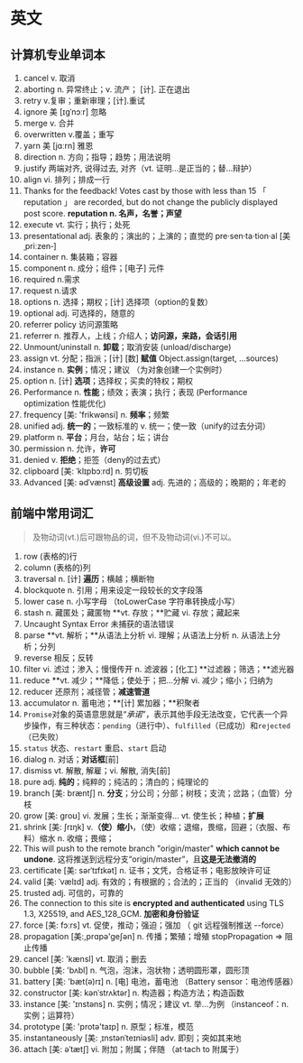# 英文

## 计算机专业单词本

1. cancel v. 取消
2. aborting n. 异常终止；v. 流产； [计]. 正在退出
3. retry v.复审；重新审理；[计].重试
4. ignore 美 [ɪɡˈnɔːr] 忽略
5. merge v. 合并
6. overwritten  v.覆盖；重写
7. yarn 美 [jɑːrn] 雅恩
8. direction n. 方向；指导；趋势；用法说明
9. justify 两端对齐, 说得过去, 对齐（vt. 证明…是正当的；替…辩护）
10. align vi. 排列；排成一行
11. Thanks for the feedback! Votes cast by those with less than 15  「 reputation 」  are recorded, but do not change the publicly displayed post score. **reputation n. 名声，名誉；声望**
12. execute vt. 实行；执行；处死
13. presentational adj. 表象的；演出的；上演的；直觉的 pre·sen·ta·tion·al [美ˌpriːzen‑]
14. container n. 集装箱；容器
15. component  n. 成分；组件；[电子] 元件
16. required  n.需求
17. request n.请求
18. options n. 选择；期权；[计] 选择项（option的复数）
19. optional adj. 可选择的，随意的
20. referrer policy 访问源策略
21. referrer n. 推荐人，上线；介绍人；**访问源，来路，会话引用**
22. Unmount/uninstall  n. **卸载**；取消安装 (unload/discharge)
23. assign vt. 分配；指派；[计] [数]   **赋值**     Object.assign(target, ...sources)
24. instance  n. **实例**；情况；建议 （为对象创建一个实例时）
25. option n. [计] **选项**；选择权；买卖的特权；期权
26. Performance n. **性能**；绩效；表演；执行；表现  (Performance optimization 性能优化)
27. frequency  [美: 'frikwənsi]  n. **频率**；频繁
28. unified  adj. **统一的**；一致标准的 v. 统一；使一致（unify的过去分词）
29. platform n. **平台**；月台，站台；坛；讲台
30. permission n. 允许，**许可**
31. denied  v. **拒绝**；拒签（deny的过去式）
32. clipboard [美: ˈklɪpbɔːrd] n. 剪切板
33. Advanced [美: ədˈvænst] **高级设置** adj. 先进的；高级的；晚期的；年老的

## 前端中常用词汇

> 及物动词(vt.)后可跟物品的词，但不及物动词(vi.)不可以。

1. row   (表格的)行
2. column (表格的)列
3. traversal  n. [计] **遍历**；横越；横断物
4. blockquote  n. 引用；用来设定一段较长的文字段落
5. lower case  n. 小写字母 （toLowerCase  字符串转换成小写）
6. stash n. 藏匿处；藏匿物 **vt. 存放；**贮藏 vi. 存放；藏起来
7. Uncaught Syntax Error 未捕获的语法错误
8. parse  **vt. 解析；**从语法上分析 vi. 理解；从语法上分析 n. 从语法上分析；分列
9. reverse  相反；反转
10. filter  vi. 滤过；渗入；慢慢传开  n. 滤波器；[化工] **过滤器；筛选；**滤光器
11. reduce  **vt. 减少；**降低；使处于；把…分解  vi. 减少；缩小；归纳为
12. reducer  还原剂；减径管；**减速管道**
13. accumulator  n. 蓄电池；**[计] 累加器；**积聚者
14. `Promise`对象的英语意思就是“_承诺_”，表示其他手段无法改变，它代表一个异步操作，有三种状态：`pending`（进行中）、`fulfilled`（已成功）和`rejected`（已失败）
15. `status` 状态、`restart` 重启、`start` 启动
16. dialog  n. 对话；**对话框**[前]
17. dismiss vt. 解散, 解雇；vi. 解散, 消失[前]
18. pure adj. **纯的**；纯粹的；纯洁的；清白的；纯理论的
19. branch [美: bræntʃ] n. **分支**；分公司；分部；树枝；支流；岔路；（血管）分枝
20. grow [美: ɡroʊ] vi. 发展；生长；渐渐变得… vt. 使生长；种植；**扩展**
21. shrink [美: ʃrɪŋk] v.**（使）缩小**，（使）收缩；退缩，畏缩，回避；（衣服、布料）缩水 n. 收缩；畏缩；
22. This will push to the remote branch "origin/master" **which cannot be undone**. 这将推送到远程分支“origin/master”，且**这是无法撤消的**
23. certificate [美: sərˈtɪfɪkət] n. 证书；文凭，合格证书；电影放映许可证
24. valid [美: ˈvælɪd] adj. 有效的；有根据的；合法的；正当的 （invalid 无效的）
25. trusted adj. 可信的，可靠的
26. The connection to this site is **encrypted and authenticated** using TLS 1.3, X25519, and AES_128_GCM. **加密和身份验证**
27. force [美: fɔːrs] vt. 促使，推动；强迫；强加 （ git 远程强制推送 --force）
28. propagation [美:,prɑpə'geʃən] n. 传播；繁殖；增殖 stopPropagation => 阻止传播
29. cancel [美: 'kænsl] vt. 取消；删去
30. bubble [美: 'bʌbl] n. 气泡，泡沫，泡状物；透明圆形罩，圆形顶
31. battery [美: 'bæt(ə)rɪ] n. [电] 电池，蓄电池  （Battery sensor：电池传感器）
32. constructor  [美: kənˈstrʌktər] n. 构造器；构造方法；构造函数
33. instance [美: 'ɪnstəns] n. 实例；情况；建议 vt. 举...为例  （instanceof：n.实例；运算符）
34. prototype [美: 'protə'taɪp] n. 原型；标准，模范
35. instantaneously  [美: ˌɪnstənˈteɪniəsli] adv. 即刻；突如其来地
36. attach [美: əˈtætʃ] vi. 附加；附属；伴随  （at·tach to 附属于）
